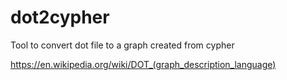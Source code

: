 # dot2cypher
Tool to convert dot file to a graph created from cypher 

https://en.wikipedia.org/wiki/DOT_(graph_description_language)
